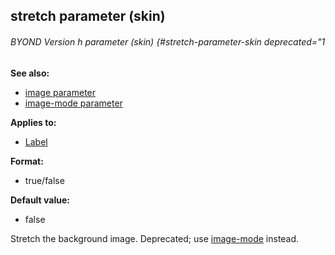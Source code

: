 ## stretch parameter (skin) 
###### BYOND Version h parameter (skin) {#stretch-parameter-skin deprecated="1
**See also:**
+   [image parameter](/ref/%7Bskin%7D/param/image.md) 
+   [image-mode parameter](/ref/%7Bskin%7D/param/image-mode.md) 
<!-- -->
**Applies to:**
+   [Label](/ref/%7Bskin%7D/control/label.md) 
<!-- -->
**Format:**
+   true/false
<!-- -->
**Default value:**
+   false


Stretch the background image.
Deprecated; use [image-mode](/ref/%7Bskin%7D/param/image-mode.md)
instead.